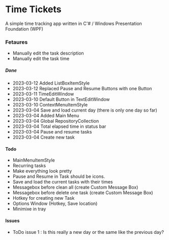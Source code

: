 ﻿# Time Tickets
A simple time tracking app written in C'# / Windows Presentation Foundation (WPF)

### Fetaures
* Manually edit the task description
* Manually edit the task time

##### Done
* 2023-03-12 Added ListBoxItemStyle
* 2023-03-12 Replaced Pause and Resume Buttons with one Button
* 2023-03-11 TimeEditWindow
* 2023-03-10 Default Button in TextEditWindow
* 2023-03-10 ContextMenuItemStyle 
* 2023-03-04 Save and load current day (there is only one day so far)
* 2023-03-04 Added Main Menu
* 2023-03-04 Global RepositoryCollection
* 2023-03-04 Total elapsed time in status bar
* 2023-03-04 Pause and resume tasks
* 2023-03-04 Create new task

#### Todo
* MainMenuItemStyle
* Recurring tasks
* Make everything look pretty
* Pause and Resume in Task should be icons.
* Save and load the current tasks with their times
* Messagebox before clean all (create Custom Message Box)
* Messagebox before delete one task (create Custom Message Box)
* Hotkey for creating new Task
* Options Window (Hotkey, Save location)
* Minimixe in tray

#### Issues
* ToDo issue 1 : Is this really a new day or the same like the previous day?

